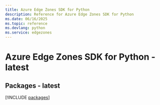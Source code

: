 ```yaml
---
title: Azure Edge Zones SDK for Python
description: Reference for Azure Edge Zones SDK for Python
ms.date: 06/16/2025
ms.topic: reference
ms.devlang: python
ms.service: edgezones
---
```

# Azure Edge Zones SDK for Python - latest
## Packages - latest
[!INCLUDE [packages](edge-zones-index.md)]